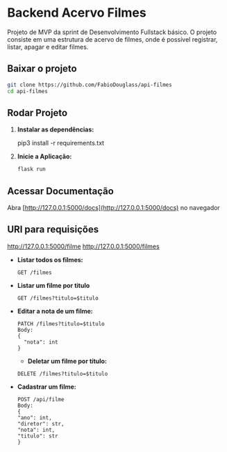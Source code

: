# Backend Acervo Filmes

Projeto de MVP da sprint de Desenvolvimento Fullstack básico.
O projeto consiste em uma estrutura de acervo de filmes, onde é possível registrar, listar, apagar e editar filmes.

## Baixar o projeto

   ```bash
   git clone https://github.com/FabioDouglass/api-filmes
   cd api-filmes
   ```

## Rodar Projeto

1. **Instalar as dependências:**

   pip3 install -r requirements.txt

2. **Inicie a Aplicação:**

   ```bash
   flask run
   ```

## Acessar Documentação

Abra [http://127.0.0.1:5000/docs](http://127.0.0.1:5000/docs) no navegador

## URl para requisições

http://127.0.0.1:5000/filme
http://127.0.0.1:5000/filmes

- **Listar todos os filmes:**

  ```http
  GET /filmes
  ```

- **Listar um filme por titulo**

  ```http
  GET /filmes?titulo=$titulo

  ```

- **Editar a nota de um filme:**

  ```http
  PATCH /filmes?titulo=$titulo
  Body:
  {
    "nota": int
  }
  ```

  - **Deletar um filme por título:**

  ```http
  DELETE /filmes?titulo=$titulo
  ````

- **Cadastrar um filme:**

  ```http
  POST /api/filme
  Body:
  {
  "ano": int,
  "diretor": str,
  "nota": int,
  "titulo": str
  }
 ```



  

  